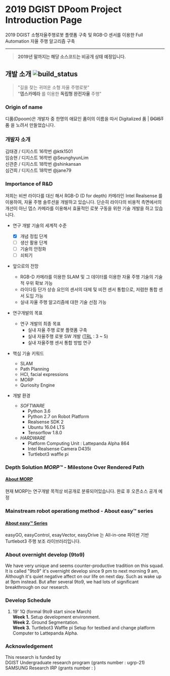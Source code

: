 2019 DGIST DPoom Project Introduction Page
===

2019 DGIST 소형자율주행로봇 플랫폼 구축 및 RGB-D 센서를 이용한 Full Automation 자율 주행 알고리즘 구축<br/>

---

>__2019년 말까지는 해당 소스코드는 비공개 상태 예정입니다.__

## 개발 소개 ![build_status](https://img.shields.io/badge/build-WIP-yellow.svg)
> "길을 찾는 귀여운 소형 자율 주행로봇" <br/>
>"__뎁스카메라__ 를 이용한 __독립형 완전자율__ 주행"

### Origin of name
디품(Dpoom)은 개발자 중 한명의 애묘인 품이의 이름을 따서 Digitalized 품 | ~~DGIST 품~~ 을 노려서 만들었습니다.

### 개발자 소개
김태경 / 디지스트 16학번 @ktk1501<br/>임승현 / 디지스트 16학번 @SeunghyunLim<br/>신관준 / 디지스트 18학번 @shinkansan<br/>심건희 / 디지스트 18학번 @jane79


### Importance of R&D
저희는 비싼 라이다를 대신 해서 RGB-D (D for depth) 카메라인 Intel Realsense 를 이용하여, 자율 주행 솔루션을 개발하고 있습니다.
단순히 라이다의 비용적 측면에서의 개선이 아닌 뎁스 카메라를 이용해서 효율적인 로봇 구동을 위한 기술 개발을 하고 있습니다.
<br/>
 - 연구 개발 기술의 세계적 수준 <br/>
    - [X] 개념 정립 단계
    - [ ] 생산 활용 단계
    - [ ] 기술의 안정화
    - [ ] 쇠퇴기
 - 앞으로의 전망
    - RGB-D 카메라를 이용한 SLAM 및 그 데이터를 이용한 자율 주행 기술의 기술적 우위 확보 가능
    - 라이다등 단가 상승 요인의 센서의 대체 및 비전 센서 통합으로, 저렴한 통합 센서 도입 가능
    - 실내 자율 주행 알고리즘에 대한 기술 선점 가능
    
 - 연구개발의 목표
    - 연구 개발의 최종 목표
        - 실내 자율 주행 로봇 플랫폼 구축
        - 실내 자율주행 로봇 SW 개발 ([TRL](https://itec.etri.re.kr/itec/sub01/sub01_07.do) : 3 ~ 5)
        - 실내 자율주행 센서 통합 방법 연구
        
 - 핵심 기술 키워드
    - SLAM
    - Path Planning
    - HCI, facial expressions
    - MORP
    - Quriosity Engine <Region Attention Engine>
  
 - 개발 환경
    - _SOFTWARE_
      - Python 3.6
      - Python 2.7 on Robot Platform
      - Realsense SDK 2
      - Ubuntu 16.04 LTS
      - Tensorflow 1.8.0
    - _HARDWARE_
      - Platform Computing Unit : Lattepanda Alpha 864
      - Intel Realsense Camera D435i
      - Turtlebot3 waffle pi


### Depth Solution _MORP™_ - Milestone Over Rendered Path
#### [About MORP](https://github.com/shinkansan/2019-UGRP-DPoom/tree/master/MORP)
현재 MORP는 연구개발 목적상 비공개로 분류되어있습니다. 완료 후 오픈소스 공개 예정
### Mainstream robot operationg method - About easy™ series
#### [About easy™ Series](https://github.com/shinkansan/2019-UGRP-DPoom/tree/master/easygo)
easyGO, easyControl, esayVector, easyDrive 는 All-in-one 파이썬 기반 Turtlebot3 주행 보조 라이브러리입니다.


### About overnight develop (9to9)
We have very unique and seems counter-productive tradition on this squad. It is called "9to9" it's overnight develop since 9 pm to next morning 9 am, Although it's quiet negative affect on our life on next day. Such as wake up at 9pm instead. But after several 9to9, we had lots of  significant breakthrough on our research.

### Develop Schedule
  1. 19' 1Q (formal 9to9 start since March)<br/>
    __Week 1.__ Setup development environment.<br/>
    __Week 2.__ Ground Segmentation. <br/>
    __Week 3.__ Turtlebot3 Waffle pi Setup for testbed and change platform Computer to Lattepanda Alpha.    <br/>

### Acknowledgement
This research is funded by <br/> DGIST Undergraduate research program (grants number : ugrp-21)<br/> SAMSUNG Research IRP (grants number : )
